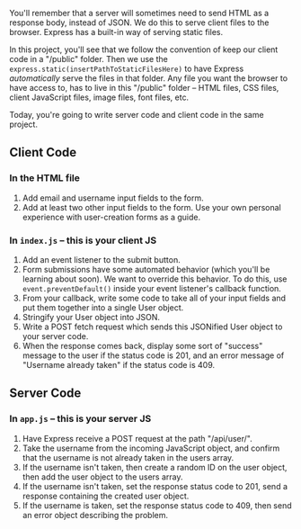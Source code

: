 You'll remember that a server will sometimes need to send HTML as a response body, instead of JSON. We do this to serve client files to the browser. Express has a built-in way of serving static files. 

In this project, you'll see that we follow the convention of keep our client code in a "/public" folder. Then we use the `express.static(insertPathToStaticFilesHere)` to have Express *automatically* serve the files in that folder. Any file you want the browser to have access to, has to live in this "/public" folder – HTML files, CSS files, client JavaScript files, image files, font files, etc.

Today, you're going to write server code and client code in the same project.

## Client Code

### In the HTML file
1. Add email and username input fields to the form. 
2. Add at least two other input fields to the form. Use your own personal experience with user-creation forms as a guide.

### In `index.js` – this is your client JS
1. Add an event listener to the submit button.
2. Form submissions have some automated behavior (which you'll be learning about soon). We want to override this behavior. To do this, use `event.preventDefault()` inside your event listener's callback function.
3. From your callback, write some code to take all of your input fields and put them together into a single User object.
4. Stringify your User object into JSON.
5. Write a POST fetch request which sends this JSONified User object to your server code.
6. When the response comes back, display some sort of "success" message to the user if the status code is 201, and an error message of "Username already taken" if the status code is 409.

## Server Code

### In `app.js` – this is your server JS
1. Have Express receive a POST request at the path "/api/user/".
2. Take the username from the incoming JavaScript object, and confirm that the username is not already taken in the users array.
3. If the username isn't taken, then create a random ID on the user object, then add the user object to the users array.
4. If the username isn't taken, set the response status code to 201, send a response containing the created user object.
5. If the username is taken, set the response status code to 409, then send an error object describing the problem.